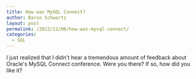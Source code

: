 ```yaml
---
title: How was MySQL Connect?
author: Baron Schwartz
layout: post
permalink: /2012/12/06/how-was-mysql-connect/
categories:
  - SQL
---
```

I just realized that I didn't hear a tremendous amount of feedback about Oracle's MySQL Connect conference. Were you there? If so, how did you like it?
